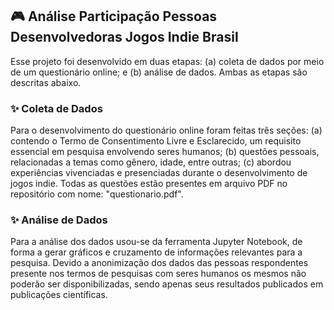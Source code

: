## 🎮 Análise Participação Pessoas Desenvolvedoras Jogos Indie Brasil

Esse projeto foi desenvolvido em duas etapas: (a) coleta de dados por meio de um questionário online; e (b) análise de dados. Ambas as etapas são descritas abaixo.

### ✨ Coleta de Dados

Para o desenvolvimento do questionário online foram feitas três seções: (a) contendo o Termo de Consentimento Livre e Esclarecido, um requisito essencial em pesquisa envolvendo seres humanos; (b) questões pessoais, relacionadas a temas como gênero, idade, entre outras; (c) abordou experiências vivenciadas e presenciadas durante o desenvolvimento de jogos indie. Todas as questões estão presentes em arquivo PDF no repositório com nome: "questionario.pdf".

### ✨ Análise de Dados

Para a análise dos dados usou-se da ferramenta Jupyter Notebook, de forma a gerar gráficos e cruzamento de informações relevantes para a pesquisa. Devido a anonimização dos dados das pessoas respondentes presente nos termos de pesquisas com seres humanos os mesmos não poderão ser disponibilizadas, sendo apenas seus resultados publicados em publicações científicas.
